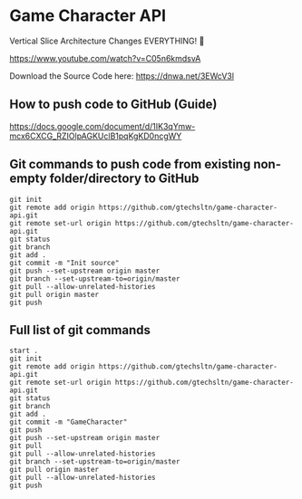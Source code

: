 # Game Character API

Vertical Slice Architecture Changes EVERYTHING! 🤯

https://www.youtube.com/watch?v=C05n6kmdsvA

Download the Source Code here: https://dnwa.net/3EWcV3l

## How to push code to GitHub (Guide)

https://docs.google.com/document/d/1IK3qYmw-mcx6CXCG_RZIOlpAGKUclB1pqKgKD0ncgWY

## Git commands to push code from existing non-empty folder/directory to GitHub
```
git init
git remote add origin https://github.com/gtechsltn/game-character-api.git
git remote set-url origin https://github.com/gtechsltn/game-character-api.git
git status
git branch
git add .
git commit -m "Init source"
git push --set-upstream origin master
git branch --set-upstream-to=origin/master
git pull --allow-unrelated-histories
git pull origin master
git push
```

## Full list of git commands
```
start .
git init
git remote add origin https://github.com/gtechsltn/game-character-api.git
git remote set-url origin https://github.com/gtechsltn/game-character-api.git
git status
git branch
git add .
git commit -m "GameCharacter"
git push
git push --set-upstream origin master
git pull
git pull --allow-unrelated-histories
git branch --set-upstream-to=origin/master
git pull origin master
git pull --allow-unrelated-histories
git push
```
